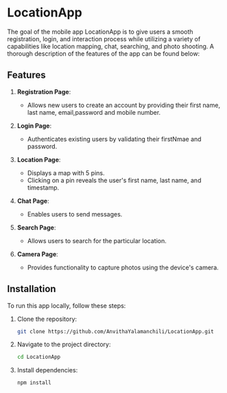 # LocationApp

The goal of the mobile app LocationApp is to give users a smooth registration, login, and interaction process while utilizing a variety of capabilities like location mapping, chat, searching, and photo shooting. A thorough description of the features of the app can be found below:

## Features

1. **Registration Page**:
   - Allows new users to create an account by providing their first name, last name, email,password and mobile number.
   
2. **Login Page**:
   - Authenticates existing users by validating their firstNmae and password.

3. **Location Page**:
   - Displays a map with 5 pins.
   - Clicking on a pin reveals the user's first name, last name, and timestamp.

4. **Chat Page**:
   - Enables users to send messages.

5. **Search Page**:
   - Allows users to search for the particular location.

6. **Camera Page**:
   - Provides functionality to capture photos using the device's camera.

## Installation

To run this app locally, follow these steps:

1. Clone the repository:
   ```sh
   git clone https://github.com/AnvithaYalamanchili/LocationApp.git
2. Navigate to the project directory:
   ```sh
   cd LocationApp
3. Install dependencies:
   ```sh
   npm install


